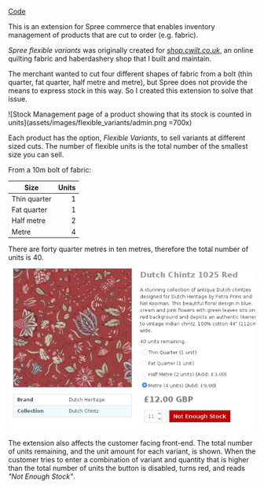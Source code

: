 [Code](https://github.com/clomax/spree_flexible_variants)

This is an extension for Spree commerce that enables inventory management of
products that are cut to order (e.g. fabric).

*Spree flexible variants* was originally created for
[*shop.cwilt.co.uk*](https://shop.cwilt.co.uk), an online quilting fabric and
haberdashery shop that I built and maintain.

The merchant wanted to cut four different shapes of fabric from a bolt (thin
quarter, fat quarter, half metre and metre), but Spree does not provide the
means to express stock in this way. So I created this extension to solve that issue.

![Stock Management page of a product showing that its stock is counted in units](assets/images/flexible_variants/admin.png =700x)

Each product has the option, *Flexible Variants*, to sell variants at different
sized cuts. The number of flexible units is the total number of the smallest
size you can sell.

From a 10m bolt of fabric:

| Size | Units |
|------|-------:|
|Thin quarter | 1 |
|Fat quarter | 1 |
|Half metre | 2 |
|Metre | 4 |

There are forty quarter metres in ten metres, therefore the total number of
units is 40.

![Product page showing what happens when there's not enough stock to proceed with an order](assets/images/flexible_variants/not_enough_stock.png)

The extension also affects the customer facing front-end. The total number of
units remaining, and the unit amount for each variant, is shown. When the
customer tries to enter a combination of variant and quantity that is higher
than the total number of units the button is disabled, turns red, and reads
*"Not Enough Stock"*.


